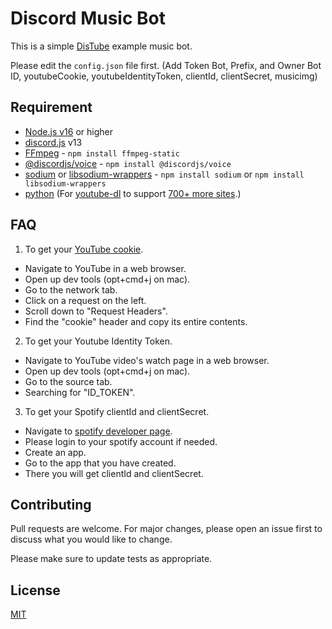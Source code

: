 # Discord Music Bot

This is a simple [DisTube](https://distube.js.org/) example music bot.

Please edit the `config.json` file first. (Add Token Bot, Prefix, and Owner Bot ID, youtubeCookie, youtubeIdentityToken, clientId, clientSecret, musicimg)

## Requirement

- [Node.js v16](https://nodejs.org/en/) or higher
- [discord.js](https://github.com/discordjs/discord.js) v13
- [FFmpeg](https://www.ffmpeg.org/download.html) - `npm install ffmpeg-static`
- [@discordjs/voice](https://github.com/discordjs/voice) - `npm install @discordjs/voice`
- [sodium](https://www.npmjs.com/package/sodium) or [libsodium-wrappers](https://www.npmjs.com/package/libsodium-wrappers) - `npm install sodium` or `npm install libsodium-wrappers`
- [python](https://www.python.org/) (For [youtube-dl](http://ytdl-org.github.io/youtube-dl/) to support [700+ more sites](https://ytdl-org.github.io/youtube-dl/supportedsites.html).)

## FAQ

1. To get your [YouTube cookie](https://github.com/fent/node-ytdl-core/blob/997efdd5dd9063363f6ef668bb364e83970756e7/example/cookies.js#L6-L12).
- Navigate to YouTube in a web browser.
- Open up dev tools (opt+cmd+j on mac).
- Go to the network tab.
- Click on a request on the left.
- Scroll down to "Request Headers".
- Find the "cookie" header and copy its entire contents.

2. To get your Youtube Identity Token.
- Navigate to YouTube video's watch page in a web browser.
- Open up dev tools (opt+cmd+j on mac).
- Go to the source tab.
- Searching for "ID_TOKEN".

3. To get your Spotify clientId and clientSecret.
- Navigate to [spotify developer page](https://developer.spotify.com/dashboard/applications).
- Please login to your spotify account if needed.
- Create an app.
- Go to the app that you have created.
- There you will get clientId and clientSecret.

## Contributing

Pull requests are welcome. For major changes, please open an issue first to discuss what you would like to change.

Please make sure to update tests as appropriate.

## License

[MIT](https://choosealicense.com/licenses/mit/)
